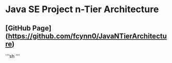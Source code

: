 # Java SE Project n-Tier Architecture
[GitHub Page] (https://github.com/fcynn0/JavaNTierArchitecture)
---
'''sh
'''